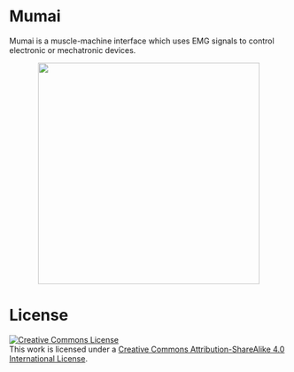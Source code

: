 # Mumai
Mumai is a muscle-machine interface which uses EMG signals to control electronic or mechatronic devices.

<p align="center">
<img src="./doc/images/mumai_system_diagram.png" height="400" align="center">
</p>

# License
<a rel="license" href="http://creativecommons.org/licenses/by-sa/4.0/"><img alt="Creative Commons License" style="border-width:0" src="https://i.creativecommons.org/l/by-sa/4.0/88x31.png" /></a><br />This work is licensed under a <a rel="license" href="http://creativecommons.org/licenses/by-sa/4.0/">Creative Commons Attribution-ShareAlike 4.0 International License</a>.

